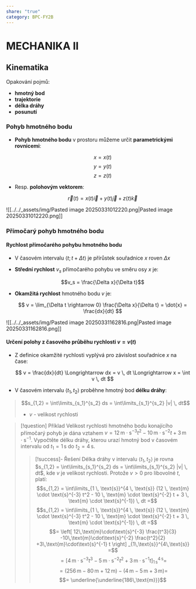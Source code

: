 ```yaml
---
share: "true"
category: BPC-FY2B
---
```


# MECHANIKA II

## Kinematika

Opakování pojmů:
- **hmotný bod**
- **trajektorie**
- **délka dráhy**
- **posunutí**

### Pohyb hmotného bodu

- **Pohyb hmotného bodu** v prostoru můžeme určit **parametrickými rovnicemi**:

	$$x = x(t)$$
	$$y = y(t)$$
	$$z = z(t)$$

- Resp. **polohovým vektorem**:

	$$\vec{r}(t) = x(t) \vec{i} + y(t) \vec{j} + z(t) \vec{k}$$

![[../../_assets/img/Pasted image 20250331012220.png|Pasted image 20250331012220.png]]

### Přímočarý pohyb hmotného bodu

#### Rychlost přímočarého pohybu hmotného bodu

- V časovém intervalu $\langle t; t + \Delta t \rangle$ je přírůstek souřadnice $x$ roven $\Delta x$
- **Střední rychlost** $v_s$ přímočarého pohybu ve směru osy $x$ je:

	$$v_s = \frac{\Delta x}{\Delta t}$$

- **Okamžitá rychlost** hmotného bodu $v$ je:

	$$
	v = \lim_{\Delta t \rightarrow 0} \frac{\Delta x}{\Delta t} = \dot{x} = \frac{dx}{dt}
	$$

![[../../_assets/img/Pasted image 20250331162816.png|Pasted image 20250331162816.png]]

#### Určení polohy z časového průběhu rychlosti $v = v(t)$

- Z definice okamžité rychlosti vyplývá pro závislost souřadnice $x$ na čase:

	$$
	v = \frac{dx}{dt} \Longrightarrow dx = v \, dt \Longrightarrow x = \int v \, dt
	$$

- V časovém intervalu $\langle t_1, \, t_2 \rangle$ proběhne hmotný bod **délku dráhy**:

> $$s_{1,2} = \int\limits_{s_1}^{s_2} ds =  \int\limits_{s_1}^{s_2} |v| \, dt$$
> - $v$ -  velikost rychlosti

> [!question] Příklad
> Velikost rychlosti hmotného bodu konajícího přímočarý pohyb je dána vztahem $v = 12 \, \text{m} \cdot \text{s}^{-3} t^2 - 10 \, \text{m}  \cdot \text{s}^{-2} t + 3 \, \text{m} \cdot \text{s}^{-1}$. Vypočtěte délku dráhy, kterou urazí hmotný bod v časovém intervalu od $t_1 = 1 \, \text{s}$ do $t_2 = 4 \, \text{s}$.
> > [!success]- Řešení
> > Délka dráhy v intervalu $\langle t_1, \, t_2 \rangle$ je rovna $s_{1,2} = \int\limits_{s_1}^{s_2} ds =  \int\limits_{s_1}^{s_2} |v| \, dt$, kde $v$ je velikost rychlosti.
> > Protože $v > 0$ pro libovolné $t$, platí:
> > $$s_{1,2} = \int\limits_{1 \, \text{s}}^{4 \, \text{s}} (12 \, \text{m} \cdot \text{s}^{-3} t^2 - 10 \, \text{m}  \cdot \text{s}^{-2} t + 3 \, \text{m} \cdot \text{s}^{-1}) \, dt =$$
> > $$s_{1,2} = \int\limits_{1 \, \text{s}}^{4 \, \text{s}} (12 \, \text{m} \cdot \text{s}^{-3} t^2 - 10 \, \text{m}  \cdot \text{s}^{-2} t + 3 \, \text{m} \cdot \text{s}^{-1}) \, dt =$$
> > $$= \left[ 12\,\text{m}\cdot\text{s}^{-3} \frac{t^3}{3} -10\,\text{m}\cdot\text{s}^{-2} \frac{t^2}{2} +3\,\text{m}\cdot\text{s}^{-1} t \right] _{1\,\text{s}}^{4\,\text{s}} =$$
> > $$= \left[ 4\,\text{m}\cdot\text{s}^{-3} t^3 -5\,\text{m}\cdot\text{s}^{-2} t^2 +3\,\text{m}\cdot\text{s}^{-1} t \right] _{1\,\text{s}}^{4\,\text{s}} =$$
> > $$= (256\,\text{m} - 80\,\text{m} + 12\,\text{m}) - (4\,\text{m} - 5\,\text{m} + 3\,\text{m}) =$$
> > $$= \underline{\underline{186\,\text{m}}}$$